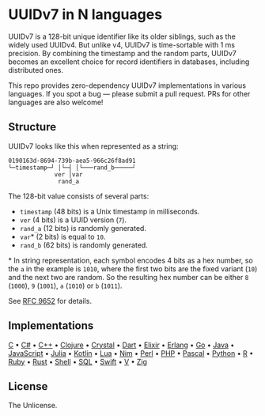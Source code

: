 # UUIDv7 in N languages

UUIDv7 is a 128-bit unique identifier like its older siblings, such as the widely used UUIDv4. But unlike v4, UUIDv7 is time-sortable with 1 ms precision. By combining the timestamp and the random parts, UUIDv7 becomes an excellent choice for record identifiers in databases, including distributed ones.

This repo provides zero-dependency UUIDv7 implementations in various languages. If you spot a bug — please submit a pull request. PRs for other languages are also welcome!

## Structure

UUIDv7 looks like this when represented as a string:

```
0190163d-8694-739b-aea5-966c26f8ad91
└─timestamp─┘ │└─┤ │└───rand_b─────┘
             ver │var
              rand_a
```

The 128-bit value consists of several parts:

-   `timestamp` (48 bits) is a Unix timestamp in milliseconds.
-   `ver` (4 bits) is a UUID version (`7`).
-   `rand_a` (12 bits) is randomly generated.
-   `var`\* (2 bits) is equal to `10`.
-   `rand_b` (62 bits) is randomly generated.

\* In string representation, each symbol encodes 4 bits as a hex number, so the `a` in the example is `1010`, where the first two bits are the fixed variant (`10`) and the next two are random. So the resulting hex number can be either `8` (`1000`), `9` (`1001`), `a` (`1010`) or `b` (`1011`).

See [RFC 9652](https://www.rfc-editor.org/rfc/rfc9562#name-uuid-version-7) for details.

## Implementations

[C](src/uuidv7.c) •
[C#](src/uuidv7.cs) •
[C++](src/uuidv7.cpp) •
[Clojure](src/uuidv7.clj) •
[Crystal](src/uuidv7.cr) •
[Dart](src/uuidv7.dart) •
[Elixir](src/uuidv7.exs) •
[Erlang](src/uuidv7.erl) •
[Go](src/uuidv7.go) •
[Java](src/uuidv7.java) •
[JavaScript](src/uuidv7.js) •
[Julia](src/uuidv7.jl) •
[Kotlin](src/uuidv7.kt) •
[Lua](src/uuidv7.lua) •
[Nim](src/uuidv7.nim) •
[Perl](src/uuidv7.pl) •
[PHP](src/uuidv7.php) •
[Pascal](src/uuidv7.pas) •
[Python](src/uuidv7.py) •
[R](src/uuidv7.r) •
[Ruby](src/uuidv7.rb) •
[Rust](src/uuidv7.rs) •
[Shell](src/uuidv7.sh) •
[SQL](src/uuidv7.sql) •
[Swift](src/uuidv7.swift) •
[V](src/uuidv7.v) •
[Zig](src/uuidv7.zig)

## License

The Unlicense.
